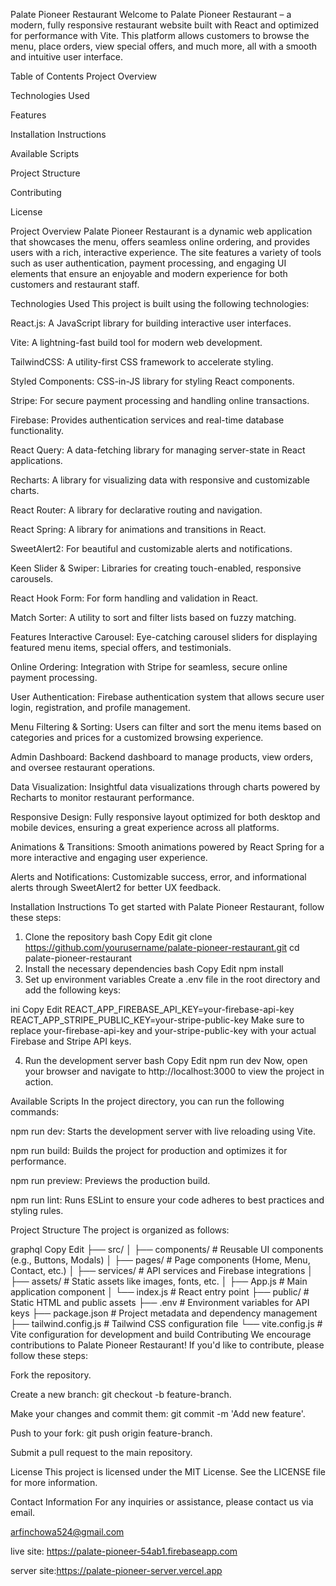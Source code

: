 Palate Pioneer Restaurant
Welcome to Palate Pioneer Restaurant – a modern, fully responsive restaurant website built with React and optimized for performance with Vite. This platform allows customers to browse the menu, place orders, view special offers, and much more, all with a smooth and intuitive user interface.

Table of Contents
Project Overview

Technologies Used

Features

Installation Instructions

Available Scripts

Project Structure

Contributing

License

Project Overview
Palate Pioneer Restaurant is a dynamic web application that showcases the menu, offers seamless online ordering, and provides users with a rich, interactive experience. The site features a variety of tools such as user authentication, payment processing, and engaging UI elements that ensure an enjoyable and modern experience for both customers and restaurant staff.

Technologies Used
This project is built using the following technologies:

React.js: A JavaScript library for building interactive user interfaces.

Vite: A lightning-fast build tool for modern web development.

TailwindCSS: A utility-first CSS framework to accelerate styling.

Styled Components: CSS-in-JS library for styling React components.

Stripe: For secure payment processing and handling online transactions.

Firebase: Provides authentication services and real-time database functionality.

React Query: A data-fetching library for managing server-state in React applications.

Recharts: A library for visualizing data with responsive and customizable charts.

React Router: A library for declarative routing and navigation.

React Spring: A library for animations and transitions in React.

SweetAlert2: For beautiful and customizable alerts and notifications.

Keen Slider & Swiper: Libraries for creating touch-enabled, responsive carousels.

React Hook Form: For form handling and validation in React.

Match Sorter: A utility to sort and filter lists based on fuzzy matching.

Features
Interactive Carousel: Eye-catching carousel sliders for displaying featured menu items, special offers, and testimonials.

Online Ordering: Integration with Stripe for seamless, secure online payment processing.

User Authentication: Firebase authentication system that allows secure user login, registration, and profile management.

Menu Filtering & Sorting: Users can filter and sort the menu items based on categories and prices for a customized browsing experience.

Admin Dashboard: Backend dashboard to manage products, view orders, and oversee restaurant operations.

Data Visualization: Insightful data visualizations through charts powered by Recharts to monitor restaurant performance.

Responsive Design: Fully responsive layout optimized for both desktop and mobile devices, ensuring a great experience across all platforms.

Animations & Transitions: Smooth animations powered by React Spring for a more interactive and engaging user experience.

Alerts and Notifications: Customizable success, error, and informational alerts through SweetAlert2 for better UX feedback.

Installation Instructions
To get started with Palate Pioneer Restaurant, follow these steps:

1. Clone the repository
   bash
   Copy
   Edit
   git clone https://github.com/yourusername/palate-pioneer-restaurant.git
   cd palate-pioneer-restaurant
2. Install the necessary dependencies
   bash
   Copy
   Edit
   npm install
3. Set up environment variables
   Create a .env file in the root directory and add the following keys:

ini
Copy
Edit
REACT_APP_FIREBASE_API_KEY=your-firebase-api-key
REACT_APP_STRIPE_PUBLIC_KEY=your-stripe-public-key
Make sure to replace your-firebase-api-key and your-stripe-public-key with your actual Firebase and Stripe API keys.

4. Run the development server
   bash
   Copy
   Edit
   npm run dev
   Now, open your browser and navigate to http://localhost:3000 to view the project in action.

Available Scripts
In the project directory, you can run the following commands:

npm run dev: Starts the development server with live reloading using Vite.

npm run build: Builds the project for production and optimizes it for performance.

npm run preview: Previews the production build.

npm run lint: Runs ESLint to ensure your code adheres to best practices and styling rules.

Project Structure
The project is organized as follows:

graphql
Copy
Edit
├── src/
│ ├── components/ # Reusable UI components (e.g., Buttons, Modals)
│ ├── pages/ # Page components (Home, Menu, Contact, etc.)
│ ├── services/ # API services and Firebase integrations
│ ├── assets/ # Static assets like images, fonts, etc.
│ ├── App.js # Main application component
│ └── index.js # React entry point
├── public/ # Static HTML and public assets
├── .env # Environment variables for API keys
├── package.json # Project metadata and dependency management
├── tailwind.config.js # Tailwind CSS configuration file
└── vite.config.js # Vite configuration for development and build
Contributing
We encourage contributions to Palate Pioneer Restaurant! If you'd like to contribute, please follow these steps:

Fork the repository.

Create a new branch: git checkout -b feature-branch.

Make your changes and commit them: git commit -m 'Add new feature'.

Push to your fork: git push origin feature-branch.

Submit a pull request to the main repository.

License
This project is licensed under the MIT License. See the LICENSE file for more information.

Contact Information
For any inquiries or assistance, please contact us via email.

arfinchowa524@gmail.com

live site: https://palate-pioneer-54ab1.firebaseapp.com

server site:https://palate-pioneer-server.vercel.app
